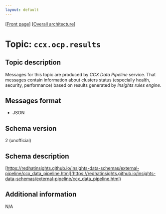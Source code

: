 ```yaml
---
layout: default
---
```

\[[Front page](../overall-architecture.html)\] \[[Overall architecture](../overall-architecture.html)\]



# Topic: `ccx.ocp.results`



## Topic description

Messages for this topic are produced by *CCX Data Pipeline* service. That
messages contain information about clusters status (especially health,
security, performance) based on results generated by *Insights rules engine*. 



## Messages format

* JSON



## Schema version

2 (unofficial)



## Schema description

[https://redhatinsights.github.io/insights-data-schemas/external-pipeline/ccx_data_pipeline.html](https://redhatinsights.github.io/insights-data-schemas/external-pipeline/ccx_data_pipeline.html)



## Additional information

N/A
